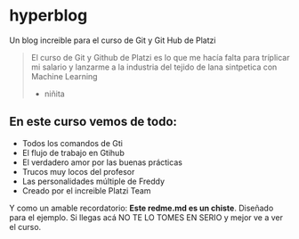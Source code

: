 # hyperblog
Un blog increible para el curso de Git y Git Hub de Platzi
>El curso de Git y Github de Platzi es lo que me hacía falta para tríplicar mi salario y lanzarme a la industria del tejido de lana sintpetica con Machine Learning
> - niñita

## En este curso vemos de todo:
* Todos los comandos de Gti
* El flujo de trabajo en Gtihub
* El verdadero amor por las buenas prácticas
* Trucos muy locos del profesor
* Las personalidades múltiple de Freddy
* Creado por el increible Platzi Team

Y como un amable recordatorio: **Este redme.md es un chiste**. Diseñado para el ejemplo. Si llegas acá NO TE LO TOMES EN SERIO y mejor ve a ver el curso.
